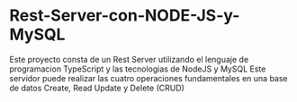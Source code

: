 # Rest-Server-con-NODE-JS-y-MySQL
Este proyecto consta de un Rest Server utilizando el lenguaje de programacion TypeScript y las tecnologias de NodeJS y MySQL Este servidor puede realizar las cuatro operaciones fundamentales en una base de datos Create, Read Update y Delete (CRUD)
